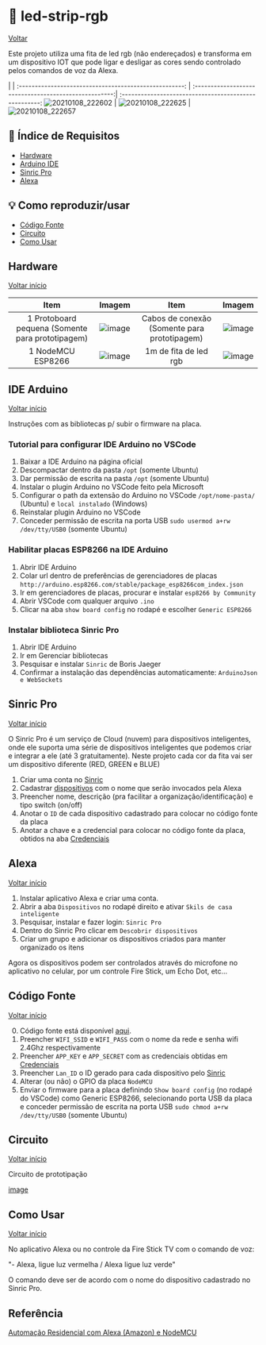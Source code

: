 # :high_brightness: led-strip-rgb

[Voltar](https://github.com/sganzerla/alexa-projects)

Este projeto utiliza uma fita de led rgb (não endereçados) e transforma em um dispositivo IOT que pode ligar e desligar as cores sendo controlado pelos comandos de voz da Alexa.

  |  | 
:----------------------------------------------------: | :----------------------------------------------------:| :----------------------------------------------------:
![20210108_222602](https://user-images.githubusercontent.com/22710963/104080178-5471f280-5205-11eb-8fc3-07cf7b281fc6.jpg) | ![20210108_222625](https://user-images.githubusercontent.com/22710963/104080207-7b302900-5205-11eb-8b55-0308c238aa8f.jpg) | ![20210108_222657](https://user-images.githubusercontent.com/22710963/104080210-7e2b1980-5205-11eb-81b8-a670612dec7f.jpg)

<a id="index"></a>

## :card_index: Índice de Requisitos

- [Hardware](#hardware)
- [Arduino IDE](#ide)
- [Sinric Pro](#sinric)
- [Alexa](#alexa)

## :bulb: Como reproduzir/usar

- [Código Fonte](#code)
- [Circuito](#circuit)
- [Como Usar](#use)
  
<a id="hardware"></a>

## Hardware

[Voltar início](#index)

Item | Imagem | Item | Imagem
:------------------------: | :------------------------: | :------------------------: | :------------------------: |  
 1 Protoboard pequena (Somente para prototipagem) | ![image](https://user-images.githubusercontent.com/22710963/77499362-a8574a80-6e30-11ea-9744-a15c3206fd50.png) | Cabos de conexão (Somente para prototipagem) | ![image](https://user-images.githubusercontent.com/22710963/77499606-5662f480-6e31-11ea-96fd-9e268dceb50f.png)
 1 NodeMCU ESP8266 |  ![image](https://user-images.githubusercontent.com/22710963/79626592-9e5ef980-8107-11ea-8245-9ef23642a350.png) | 1m de fita de led rgb | ![image](https://user-images.githubusercontent.com/22710963/103602181-1a91ab00-4eea-11eb-9c78-c7e2ffe70b61.png)

<a id="ide"></a>

## IDE Arduino

[Voltar início](#index)

Instruções com as bibliotecas p/ subir o firmware na placa.
### Tutorial para configurar IDE Arduino no VSCode

1. Baixar a IDE Arduino na página oficial
2. Descompactar dentro da pasta `/opt` (somente Ubuntu)
3. Dar permissão de escrita na pasta `/opt` (somente Ubuntu)
4. Instalar o plugin Arduino no VSCode feito pela Microsoft
5. Configurar o path da extensão do Arduino no VSCode `/opt/nome-pasta/` (Ubuntu) e `local instalado` (Windows)
6. Reinstalar plugin Arduino no VSCode
7. Conceder permissão de escrita na porta USB `sudo usermod a+rw /dev/tty/USB0` (somente Ubuntu)

### Habilitar placas ESP8266 na IDE Arduino

1. Abrir IDE Arduino
2. Colar url dentro de preferências de gerenciadores de placas `http://arduino.esp8266.com/stable/package_esp8266com_index.json`
3. Ir em gerenciadores de placas, procurar e instalar `esp8266 by Community`
4. Abrir VSCode com qualquer arquivo `.ino`
5. Clicar na aba `show board config` no rodapé e escolher `Generic ESP8266`

### Instalar biblioteca Sinric Pro

1. Abrir IDE Arduino
2. Ir em Gerenciar bibliotecas
3. Pesquisar e instalar `Sinric` de Boris Jaeger
4. Confirmar a instalação das dependências automaticamente: `ArduinoJson e WebSockets`

<a id="sinric"></a>

## Sinric Pro

[Voltar início](#index)

O Sinric Pro é um serviço de Cloud (nuvem) para dispositivos inteligentes, onde ele suporta uma série de dispositivos inteligentes que podemos criar e integrar a ele (até 3 gratuitamente). Neste projeto cada cor da fita vai ser um dispositivo diferente (RED, GREEN e BLUE)

1. Criar uma conta no [Sinric](https://portal.sinric.pro/register)
2. Cadastrar [dispositivos](https://portal.sinric.pro/device/list) com o nome que serão invocados pela Alexa
3. Preencher nome, descrição (pra facilitar a organização/identificação) e tipo switch (on/off)
4. Anotar o `ID` de cada dispositivo cadastrado para colocar no código fonte da placa
5. Anotar a chave e a credencial para colocar no código fonte da placa, obtidos na aba [Credenciais](https://portal.sinric.pro/credential/list)

<a id="alexa"></a>

## Alexa

[Voltar início](#index)

1. Instalar aplicativo Alexa e criar uma conta.
2. Abrir a aba `Dispositivos` no rodapé direito e ativar `Skils de casa inteligente`
3. Pesquisar, instalar e fazer login: `Sinric Pro`
4. Dentro do Sinric Pro clicar em `Descobrir dispositivos`
5. Criar um grupo e adicionar os dispositivos criados para manter organizado os itens

Agora os dispositivos podem ser controlados através do microfone no aplicativo no celular, por um controle Fire Stick, um Echo Dot, etc...

<a id="code"></a>

## Código Fonte

[Voltar início](#index)

0. Código fonte está disponível [aqui](code/code.ino).
1. Preencher `WIFI_SSID` e `WIFI_PASS` com o nome da rede e senha wifi 2.4Ghz respectivamente
2. Preencher `APP_KEY` e `APP_SECRET`  com as credenciais obtidas em [Credenciais](https://portal.sinric.pro/credential/list)
3. Preencher `Lan_ID` o ID gerado para cada dispositivo pelo [Sinric](https://portal.sinric.pro/device/list)
4. Alterar (ou não) o GPIO da placa `ǸodeMCU`
5. Enviar o firmware para a placa definindo `Show board config` (no rodapé do VSCode) como Generic ESP8266, selecionando porta USB da placa e conceder permissão de escrita na porta USB `sudo chmod a+rw /dev/tty/USB0` (somente Ubuntu)

<a id="circuit"></a>

## Circuito

[Voltar início](#index)

Circuito de prototipação

[image](resources/RGBLED.png)

<a id="use"></a>

## Como Usar

[Voltar início](#index)

No aplicativo Alexa ou no controle da Fire Stick TV com o comando de voz:

"- Alexa, ligue luz vermelha / Alexa ligue luz verde"

O comando deve ser de acordo com o nome do dispositivo cadastrado no Sinric Pro.

## Referência

[Automação Residencial com Alexa (Amazon) e NodeMCU](https://blog.eletrogate.com/automacao-residencial-com-alexa-amazon-e-nodemcu/)
